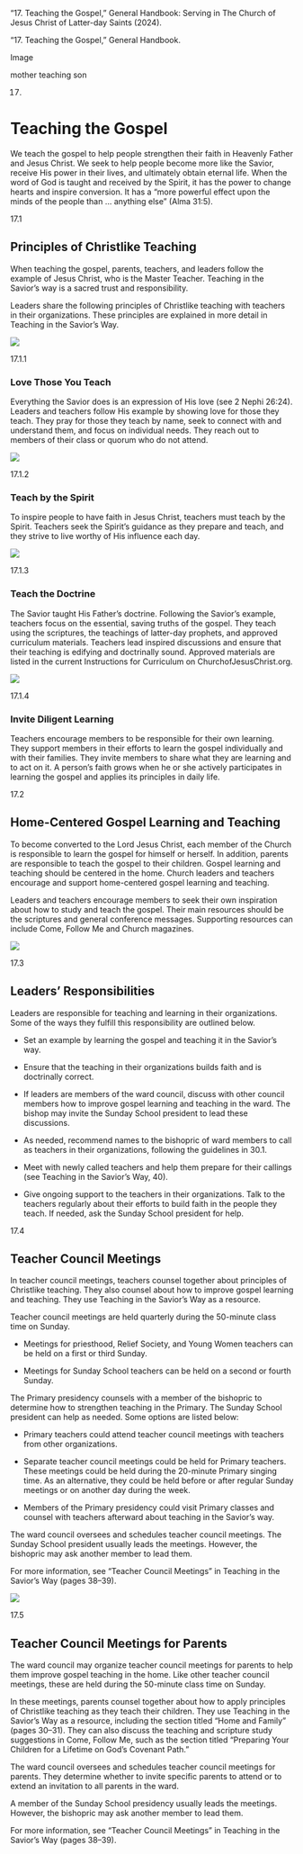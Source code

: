 “17. Teaching the Gospel,” General Handbook: Serving in The Church of Jesus
Christ of Latter-day Saints (2024).

“17. Teaching the Gospel,” General Handbook.

Image

mother teaching son

17.

# Teaching the Gospel

We teach the gospel to help people strengthen their faith in Heavenly Father
and Jesus Christ. We seek to help people become more like the Savior, receive
His power in their lives, and ultimately obtain eternal life. When the word of
God is taught and received by the Spirit, it has the power to change hearts
and inspire conversion. It has a “more powerful effect upon the minds of the
people than … anything else” (Alma 31:5).

17.1

## Principles of Christlike Teaching

When teaching the gospel, parents, teachers, and leaders follow the example of
Jesus Christ, who is the Master Teacher. Teaching in the Savior’s way is a
sacred trust and responsibility.

Leaders share the following principles of Christlike teaching with teachers in
their organizations. These principles are explained in more detail in Teaching
in the Savior’s Way.

![](https://www.churchofjesuschrist.org/imgs/https%3A%2F%2Fassets.churchofjesuschrist.org%2F57%2F3d%2F573d78fb7d816b538409e8789b50bf817e76b767%2F573d78fb7d816b538409e8789b50bf817e76b767.jpg/full/!250,/0/default)

17.1.1

### Love Those You Teach

Everything the Savior does is an expression of His love (see 2 Nephi 26:24).
Leaders and teachers follow His example by showing love for those they teach.
They pray for those they teach by name, seek to connect with and understand
them, and focus on individual needs. They reach out to members of their class
or quorum who do not attend.

![](https://www.churchofjesuschrist.org/imgs/https%3A%2F%2Fassets.churchofjesuschrist.org%2F09%2Ff1%2F09f1f8c42ba0421a18df0297064bfb036034ca3f%2Fteaching_in_the_savior_s_way_collection_cover.jpeg/full/!250,/0/default)

17.1.2

### Teach by the Spirit

To inspire people to have faith in Jesus Christ, teachers must teach by the
Spirit. Teachers seek the Spirit’s guidance as they prepare and teach, and
they strive to live worthy of His influence each day.

![](https://www.churchofjesuschrist.org/imgs/https%3A%2F%2Fassets.churchofjesuschrist.org%2Fd7%2Fc3%2Fd7c339909c4ef5aab6e5b45085421eb7dc18649f%2Fd7c339909c4ef5aab6e5b45085421eb7dc18649f.jpg/full/!250,/0/default)

17.1.3

### Teach the Doctrine

The Savior taught His Father’s doctrine. Following the Savior’s example,
teachers focus on the essential, saving truths of the gospel. They teach using
the scriptures, the teachings of latter-day prophets, and approved curriculum
materials. Teachers lead inspired discussions and ensure that their teaching
is edifying and doctrinally sound. Approved materials are listed in the
current Instructions for Curriculum on ChurchofJesusChrist.org.

![](https://www.churchofjesuschrist.org/imgs/https%3A%2F%2Fassets.churchofjesuschrist.org%2F4c%2Fc4%2F4cc42448edfdb78a84546d903a89826a230b940a%2F4cc42448edfdb78a84546d903a89826a230b940a.jpg/full/!250,/0/default)

17.1.4

### Invite Diligent Learning

Teachers encourage members to be responsible for their own learning. They
support members in their efforts to learn the gospel individually and with
their families. They invite members to share what they are learning and to act
on it. A person’s faith grows when he or she actively participates in learning
the gospel and applies its principles in daily life.

17.2

## Home-Centered Gospel Learning and Teaching

To become converted to the Lord Jesus Christ, each member of the Church is
responsible to learn the gospel for himself or herself. In addition, parents
are responsible to teach the gospel to their children. Gospel learning and
teaching should be centered in the home. Church leaders and teachers encourage
and support home-centered gospel learning and teaching.

Leaders and teachers encourage members to seek their own inspiration about how
to study and teach the gospel. Their main resources should be the scriptures
and general conference messages. Supporting resources can include Come, Follow
Me and Church magazines.

![](https://www.churchofjesuschrist.org/imgs/https%3A%2F%2Fassets.churchofjesuschrist.org%2F33%2Fa7%2F33a7ba2be7e697a9f5638ea06f5bc6c0f7d24f88%2F33a7ba2be7e697a9f5638ea06f5bc6c0f7d24f88.jpeg/full/!250,/0/default)

17.3

## Leaders’ Responsibilities

Leaders are responsible for teaching and learning in their organizations. Some
of the ways they fulfill this responsibility are outlined below.

  * Set an example by learning the gospel and teaching it in the Savior’s way.

  * Ensure that the teaching in their organizations builds faith and is doctrinally correct.

  * If leaders are members of the ward council, discuss with other council members how to improve gospel learning and teaching in the ward. The bishop may invite the Sunday School president to lead these discussions.

  * As needed, recommend names to the bishopric of ward members to call as teachers in their organizations, following the guidelines in 30.1.

  * Meet with newly called teachers and help them prepare for their callings (see Teaching in the Savior’s Way, 40).

  * Give ongoing support to the teachers in their organizations. Talk to the teachers regularly about their efforts to build faith in the people they teach. If needed, ask the Sunday School president for help.

17.4

## Teacher Council Meetings

In teacher council meetings, teachers counsel together about principles of
Christlike teaching. They also counsel about how to improve gospel learning
and teaching. They use Teaching in the Savior’s Way as a resource.

Teacher council meetings are held quarterly during the 50-minute class time on
Sunday.

  * Meetings for priesthood, Relief Society, and Young Women teachers can be held on a first or third Sunday.

  * Meetings for Sunday School teachers can be held on a second or fourth Sunday.

The Primary presidency counsels with a member of the bishopric to determine
how to strengthen teaching in the Primary. The Sunday School president can
help as needed. Some options are listed below:

  * Primary teachers could attend teacher council meetings with teachers from other organizations.

  * Separate teacher council meetings could be held for Primary teachers. These meetings could be held during the 20-minute Primary singing time. As an alternative, they could be held before or after regular Sunday meetings or on another day during the week.

  * Members of the Primary presidency could visit Primary classes and counsel with teachers afterward about teaching in the Savior’s way.

The ward council oversees and schedules teacher council meetings. The Sunday
School president usually leads the meetings. However, the bishopric may ask
another member to lead them.

For more information, see “Teacher Council Meetings” in Teaching in the
Savior’s Way (pages 38–39).

![](https://www.churchofjesuschrist.org/imgs/https%3A%2F%2Fassets.churchofjesuschrist.org%2Fd8%2Fa7%2Fd8a7e637c347468a9315648b77e766e2e234579b%2Fd8a7e637c347468a9315648b77e766e2e234579b.jpg/full/!250,/0/default)

17.5

## Teacher Council Meetings for Parents

The ward council may organize teacher council meetings for parents to help
them improve gospel teaching in the home. Like other teacher council meetings,
these are held during the 50-minute class time on Sunday.

In these meetings, parents counsel together about how to apply principles of
Christlike teaching as they teach their children. They use Teaching in the
Savior’s Way as a resource, including the section titled “Home and Family”
(pages 30–31). They can also discuss the teaching and scripture study
suggestions in Come, Follow Me, such as the section titled “Preparing Your
Children for a Lifetime on God’s Covenant Path.”

The ward council oversees and schedules teacher council meetings for parents.
They determine whether to invite specific parents to attend or to extend an
invitation to all parents in the ward.

A member of the Sunday School presidency usually leads the meetings. However,
the bishopric may ask another member to lead them.

For more information, see “Teacher Council Meetings” in Teaching in the
Savior’s Way (pages 38–39).

